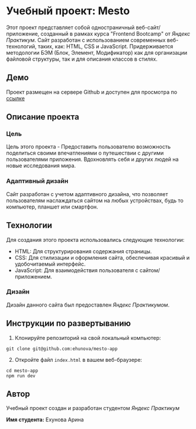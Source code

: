 # Учебный проект: Mesto
Этот проект представляет собой одностраничный веб-сайт/приложение,
созданный в рамках курса "Frontend Bootcamp" от _Яндекс Практикум_.
Сайт разработан с использованием современных веб-технологий,
таких, как: HTML, CSS и JavaScript. Придерживается методологии БЭМ (Блок, Элемент, Модификатор)
как для организации файловой структуры, так и для описания классов в стилях.

## Демо
Проект размещен на сервере Github и доступен для просмотра по [ссылке](https://ehunova.github.io/mesto-app/)

## Описание проекта
### Цель
Цель этого проекта - Предоставить пользователю возможность поделиться своими впечатлениями
о путешествии с другими пользователями приложения. Вдохновлять себя и других людей на новые исследования мира.

### Адаптивный дизайн
Сайт разработан с учетом адаптивного дизайна, что позволяет пользователям
наслаждаться сайтом на любых устройствах, будь то компьютер, планшет или
смартфон.

## Технологии
Для создания этого проекта использовались следующие технологии:

- HTML: Для структурирования содержания страницы.
- CSS: Для стилизации и оформления сайта, обеспечивая красивый и удобочитаемый
  интерфейс.
- JavaScript: Для взаимодействия пользователя с сайтом/приложением.

### Дизайн
Дизайн данного сайта был предоставлен _Яндекс Практикумом_.

## Инструкции по развертыванию
1. Клонируйте репозиторий на свой локальный компьютер:
  ```
  git clone git@github.com:ehunova/mesto-app
  ```
2. Откройте файл `index.html` в вашем веб-браузере:
  ```
  cd mesto-app
  npm run dev
  ```

## Автор

Учебный проект создан и разработан студентом _Яндекс Практикум_

**Имя студента:** Ехунова Арина

